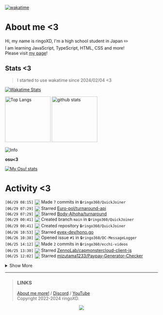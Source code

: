 [![wakatime](https://wakatime.com/badge/user/018d71ab-3f96-48fe-973b-2f7b3d50ecc9.svg)](https://wakatime.com/@018d71ab-3f96-48fe-973b-2f7b3d50ecc9)

# About me <3
<!--
<a href="https://ringoxd.pages.dev"><img src="https://avatars.githubusercontent.com/u/105296365" align="right"></a>
-->

Hi, my name is ringoXD, I'm a high school student in Japan ✏️<br>
I am learning JavaScript, TypeScript, HTML, CSS and more!<br>
Please visit [my page](https://ringoxd.dev/)!

## Stats <3


> I started to use wakatime since 2024/02/04 <3

[![Wakatime Stats](https://github-readme-stats.vercel.app/api/wakatime?username=ringo360&layout=compact&theme=tokyonight)](https://wakatime.com/@ringo360)

<p align="left"> 
  <img alt="Top Langs" height="150px" src="https://github-readme-stats.vercel.app/api/top-langs/?username=ringo360&layout=compact&count_private=true&show_icons=true&theme=tokyonight&custom_title=Used%20Languages!" />
  <img alt="github stats" height="150px" src="https://github-readme-stats.vercel.app/api?username=ringo360&count_private=true&show_icons=true&show_icons=true&theme=tokyonight&custom_title=My%20stats%20<3" />
</p>

![Info](http://github-profile-summary-cards.vercel.app/api/cards/profile-details?username=ringo360&theme=tokyonight)


**osu<3**

[![My Osu! stats](https://osu-sig.vercel.app/card?user=P360Rythm&mode=std&lang=en&blur=6&animation=true&hue=307&mini=true)](https://osu.ppy.sh/users/24734251/)

<!--[![Github activity graph](https://github-readme-activity-graph.vercel.app/graph?username=ringo360&bg_color=000024&color=00ff00&line=8080ff&point=d0d0ff&area=true&hide_border=true)](https://github.com/ashutosh00710/github-readme-activity-graph)-->
<!--[![github-chart](https://github-chart.vercel.app/api?user=ringo360)]-->

# Activity <3
<!--START_SECTION:activity-->
`[06/29 08:15]` <img alt="📝" src="https://github.com/cheesits456/github-activity-readme/raw/master/icons/commit.png" align="top" height="18"> Made `7` commits in <span title="Private Repo">`🔒ringo360/QuickJoiner`</span>  
`[06/29 07:29]` <img alt="⭐" src="https://github.com/cheesits456/github-activity-readme/raw/master/icons/star.png" align="top" height="18"> Starred [Euro-pol/turnaround-api](https://github.com/Euro-pol/turnaround-api)  
`[06/29 07:29]` <img alt="⭐" src="https://github.com/cheesits456/github-activity-readme/raw/master/icons/star.png" align="top" height="18"> Starred [Body-Alhoha/turnaround](https://github.com/Body-Alhoha/turnaround)  
`[06/29 00:41]` <img alt="📂" src="https://github.com/cheesits456/github-activity-readme/raw/master/icons/create-branch.png" align="top" height="18"> Created branch `main` in <span title="Private Repo">`🔒ringo360/QuickJoiner`</span>  
`[06/29 00:41]` <img alt="➕" src="https://github.com/cheesits456/github-activity-readme/raw/master/icons/create-repo.png" align="top" height="18"> Created repository <span title="Private Repo">`🔒ringo360/QuickJoiner`</span>  
`[06/26 10:53]` <img alt="⭐" src="https://github.com/cheesits456/github-activity-readme/raw/master/icons/star.png" align="top" height="18"> Starred [evex-dev/hono.go](https://github.com/evex-dev/hono.go)  
`[06/26 10:38]` <img alt="❗️" src="https://github.com/cheesits456/github-activity-readme/raw/master/icons/issue.png" align="top" height="18"> Opened issue `#1` in <span title="Private Repo">`🔒ringo360/DC-MessageLogger`</span>  
`[06/25 14:12]` <img alt="📝" src="https://github.com/cheesits456/github-activity-readme/raw/master/icons/commit.png" align="top" height="18"> Made `2` commits in <span title="Private Repo">`🔒ringo360/ecchi-videos`</span>  
`[06/25 13:30]` <img alt="⭐" src="https://github.com/cheesits456/github-activity-readme/raw/master/icons/star.png" align="top" height="18"> Starred [ZennoLab/capmonstercloud-client-js](https://github.com/ZennoLab/capmonstercloud-client-js)  
`[06/25 12:02]` <img alt="⭐" src="https://github.com/cheesits456/github-activity-readme/raw/master/icons/star.png" align="top" height="18"> Starred [mizutama1233/Paypay-Generator-Checker](https://github.com/mizutama1233/Paypay-Generator-Checker)  

<details><summary>Show More</summary>

`[06/25 09:45]` <img alt="➕" src="https://github.com/cheesits456/github-activity-readme/raw/master/icons/create-repo.png" align="top" height="18"> Created repository <span title="Private Repo">`🔒ringo360/DC-MessageLogger`</span>  
`[06/25 09:45]` <img alt="📂" src="https://github.com/cheesits456/github-activity-readme/raw/master/icons/create-branch.png" align="top" height="18"> Created branch `main` in <span title="Private Repo">`🔒ringo360/DC-MessageLogger`</span>  
`[06/25 04:18]` <img alt="⭐" src="https://github.com/cheesits456/github-activity-readme/raw/master/icons/star.png" align="top" height="18"> Starred [EdamAme-x/rippu.js](https://github.com/EdamAme-x/rippu.js)  
`[06/25 04:07]` <img alt="❗️" src="https://github.com/cheesits456/github-activity-readme/raw/master/icons/issue.png" align="top" height="18"> Opened issue [`#2`](https://github.com//ringo360/quick-mp4-to-m3u8/issues/2 'サムネイル作成') in [ringo360/quick-mp4-to-m3u8](https://github.com/ringo360/quick-mp4-to-m3u8)  
`[06/25 00:49]` <img alt="❗️" src="https://github.com/cheesits456/github-activity-readme/raw/master/icons/issue.png" align="top" height="18"> Opened issue [`#1`](https://github.com//ringo360/quick-mp4-to-m3u8/issues/1 'todo: output時のファイル名をかえる') in [ringo360/quick-mp4-to-m3u8](https://github.com/ringo360/quick-mp4-to-m3u8)  
`[06/24 23:25]` <img alt="❗️" src="https://github.com/cheesits456/github-activity-readme/raw/master/icons/issue.png" align="top" height="18"> Opened issue [`#4`](https://github.com//ringo360/ringoxd.dev-v2/issues/4 'スマホ向けヘッダー') in [ringo360/ringoxd.dev-v2](https://github.com/ringo360/ringoxd.dev-v2)  
`[06/24 21:54]` <img alt="📝" src="https://github.com/cheesits456/github-activity-readme/raw/master/icons/commit.png" align="top" height="18"> Made `1` commit in [ringo360/quick-mp4-to-m3u8](https://github.com/ringo360/quick-mp4-to-m3u8)  
`[06/24 14:21]` <img alt="❗️" src="https://github.com/cheesits456/github-activity-readme/raw/master/icons/issue.png" align="top" height="18"> Opened issue `#1` in <span title="Private Repo">`🔒ringo360/Translator`</span>  
`[06/24 14:21]` <img alt="📝" src="https://github.com/cheesits456/github-activity-readme/raw/master/icons/commit.png" align="top" height="18"> Made `1` commit in <span title="Private Repo">`🔒ringo360/Translator`</span>  
`[06/24 14:02]` <img alt="📂" src="https://github.com/cheesits456/github-activity-readme/raw/master/icons/create-branch.png" align="top" height="18"> Created branch `main` in <span title="Private Repo">`🔒ringo360/Translator`</span>  
`[06/24 14:02]` <img alt="➕" src="https://github.com/cheesits456/github-activity-readme/raw/master/icons/create-repo.png" align="top" height="18"> Created repository <span title="Private Repo">`🔒ringo360/Translator`</span>  
`[06/24 13:57]` <img alt="📝" src="https://github.com/cheesits456/github-activity-readme/raw/master/icons/commit.png" align="top" height="18"> Made `4` commits in [ringo360/quick-mp4-to-m3u8](https://github.com/ringo360/quick-mp4-to-m3u8)  
`[06/24 11:12]` <img alt="➕" src="https://github.com/cheesits456/github-activity-readme/raw/master/icons/create-repo.png" align="top" height="18"> Created repository [ringo360/quick-mp4-to-m3u8](https://github.com/ringo360/quick-mp4-to-m3u8)  
`[06/24 11:12]` <img alt="📂" src="https://github.com/cheesits456/github-activity-readme/raw/master/icons/create-branch.png" align="top" height="18"> Created branch [`main`](https://github.com/ringo360/quick-mp4-to-m3u8/tree/main) in [ringo360/quick-mp4-to-m3u8](https://github.com/ringo360/quick-mp4-to-m3u8)  
`[06/24 02:17]` <img alt="📝" src="https://github.com/cheesits456/github-activity-readme/raw/master/icons/commit.png" align="top" height="18"> Made `1` commit in [TeamSekai/Sekai.Global](https://github.com/TeamSekai/Sekai.Global)  
`[06/24 02:11]` <img alt="❗️" src="https://github.com/cheesits456/github-activity-readme/raw/master/icons/issue.png" align="top" height="18"> Opened issue [`#4`](https://github.com//TeamSekai/Sekai.Global/issues/4 'グローバルチャットの機構作成') in [TeamSekai/Sekai.Global](https://github.com/TeamSekai/Sekai.Global)  
`[06/24 02:11]` <img alt="❗️" src="https://github.com/cheesits456/github-activity-readme/raw/master/icons/issue.png" align="top" height="18"> Opened issue [`#3`](https://github.com//TeamSekai/Sekai.Global/issues/3 'カスタマイズ可能にする(グローバルチャットのチャンネル名など)') in [TeamSekai/Sekai.Global](https://github.com/TeamSekai/Sekai.Global)  
`[06/24 02:11]` <img alt="❗️" src="https://github.com/cheesits456/github-activity-readme/raw/master/icons/issue.png" align="top" height="18"> Opened issue [`#2`](https://github.com//TeamSekai/Sekai.Global/issues/2 'Init (Discordへのログインまで)') in [TeamSekai/Sekai.Global](https://github.com/TeamSekai/Sekai.Global)  
`[06/24 02:08]` <img alt="❗️" src="https://github.com/cheesits456/github-activity-readme/raw/master/icons/issue.png" align="top" height="18"> Opened issue [`#1`](https://github.com//TeamSekai/Sekai.Global/issues/1 'Todo') in [TeamSekai/Sekai.Global](https://github.com/TeamSekai/Sekai.Global)  
`[06/24 02:04]` <img alt="➕" src="https://github.com/cheesits456/github-activity-readme/raw/master/icons/create-repo.png" align="top" height="18"> Created repository [TeamSekai/Sekai.Global](https://github.com/TeamSekai/Sekai.Global)  
`[06/24 02:04]` <img alt="📂" src="https://github.com/cheesits456/github-activity-readme/raw/master/icons/create-branch.png" align="top" height="18"> Created branch [`main`](https://github.com/TeamSekai/Sekai.Global/tree/main) in [TeamSekai/Sekai.Global](https://github.com/TeamSekai/Sekai.Global)  
`[06/23 14:53]` <img alt="📝" src="https://github.com/cheesits456/github-activity-readme/raw/master/icons/commit.png" align="top" height="18"> Made `4` commits in <span title="Private Repo">`🔒ringo360/ecchi-videos`</span>  
`[06/23 10:13]` <img alt="📂" src="https://github.com/cheesits456/github-activity-readme/raw/master/icons/create-branch.png" align="top" height="18"> Created branch [`master`](https://github.com/ringo360/ecchi-videos/tree/master) in [ringo360/ecchi-videos](https://github.com/ringo360/ecchi-videos)  
`[06/23 10:13]` <img alt="➕" src="https://github.com/cheesits456/github-activity-readme/raw/master/icons/create-repo.png" align="top" height="18"> Created repository [ringo360/ecchi-videos](https://github.com/ringo360/ecchi-videos)  
`[06/23 10:10]` <img alt="📝" src="https://github.com/cheesits456/github-activity-readme/raw/master/icons/commit.png" align="top" height="18"> Made `3` commits in [ringo360/ringoxd.dev-v2](https://github.com/ringo360/ringoxd.dev-v2)  
`[06/22 15:18]` <img alt="❗️" src="https://github.com/cheesits456/github-activity-readme/raw/master/icons/issue.png" align="top" height="18"> Closed issue [`#17`](https://github.com//TeamSekai/Sekai.CDN/issues/17 'パンくずリスト') in [TeamSekai/Sekai.CDN](https://github.com/TeamSekai/Sekai.CDN)  
`[06/22 15:18]` <img alt="📝" src="https://github.com/cheesits456/github-activity-readme/raw/master/icons/commit.png" align="top" height="18"> Made `3` commits in [TeamSekai/Sekai.CDN](https://github.com/TeamSekai/Sekai.CDN)  
`[06/22 15:18]` <img alt="🎉" src="https://github.com/cheesits456/github-activity-readme/raw/master/icons/merge.png" align="top" height="18"> Merged PR [`#23`](https://github.com//TeamSekai/Sekai.CDN/pull/23 'パンくずリストの実装 (#17)') in [TeamSekai/Sekai.CDN](https://github.com/TeamSekai/Sekai.CDN)  
`[06/22 15:18]` <img alt="🔍" src="https://github.com/cheesits456/github-activity-readme/raw/master/icons/review.png" align="top" height="18"> Reviewed [`#23`](https://github.com//TeamSekai/Sekai.CDN/pull/23 'パンくずリストの実装 (#17)') in [TeamSekai/Sekai.CDN](https://github.com/TeamSekai/Sekai.CDN)  
`[06/22 15:17]` <img alt="🗣" src="https://github.com/cheesits456/github-activity-readme/raw/master/icons/comment.png" align="top" height="18"> Commented on [`#23`](https://github.com//TeamSekai/Sekai.CDN/issues/23 'パンくずリストの実装 (#17)') in [TeamSekai/Sekai.CDN](https://github.com/TeamSekai/Sekai.CDN)  
`[06/22 14:34]` <img alt="⭐" src="https://github.com/cheesits456/github-activity-readme/raw/master/icons/star.png" align="top" height="18"> Starred [video-dev/hls.js](https://github.com/video-dev/hls.js)  
`[06/22 14:34]` <img alt="⭐" src="https://github.com/cheesits456/github-activity-readme/raw/master/icons/star.png" align="top" height="18"> Starred [video-dev/hls.js](https://github.com/video-dev/hls.js)  
`[06/22 11:16]` <img alt="🗣" src="https://github.com/cheesits456/github-activity-readme/raw/master/icons/comment.png" align="top" height="18"> Commented on [`#1`](https://github.com//ringo360/ringoxd.dev-v2/issues/1 '(/) プロフィール') in [ringo360/ringoxd.dev-v2](https://github.com/ringo360/ringoxd.dev-v2)  
`[06/22 11:16]` <img alt="❗️" src="https://github.com/cheesits456/github-activity-readme/raw/master/icons/issue.png" align="top" height="18"> Closed issue [`#1`](https://github.com//ringo360/ringoxd.dev-v2/issues/1 '(/) プロフィール') in [ringo360/ringoxd.dev-v2](https://github.com/ringo360/ringoxd.dev-v2)  
`[06/22 11:15]` <img alt="🗣" src="https://github.com/cheesits456/github-activity-readme/raw/master/icons/comment.png" align="top" height="18"> Commented on [`#3`](https://github.com//ringo360/ringoxd.dev-v2/issues/3 '(/products) つくったものリスト') in [ringo360/ringoxd.dev-v2](https://github.com/ringo360/ringoxd.dev-v2)  
`[06/22 11:15]` <img alt="❗️" src="https://github.com/cheesits456/github-activity-readme/raw/master/icons/issue.png" align="top" height="18"> Closed issue [`#3`](https://github.com//ringo360/ringoxd.dev-v2/issues/3 '(/products) つくったものリスト') in [ringo360/ringoxd.dev-v2](https://github.com/ringo360/ringoxd.dev-v2)  
`[06/22 09:03]` <img alt="📝" src="https://github.com/cheesits456/github-activity-readme/raw/master/icons/commit.png" align="top" height="18"> Made `19` commits in <span title="Private Repo">`🔒ringo360/selfbot`</span>  
`[06/21 10:51]` <img alt="📂" src="https://github.com/cheesits456/github-activity-readme/raw/master/icons/create-branch.png" align="top" height="18"> Created branch `main` in <span title="Private Repo">`🔒ringo360/selfbot`</span>  
`[06/21 10:51]` <img alt="➕" src="https://github.com/cheesits456/github-activity-readme/raw/master/icons/create-repo.png" align="top" height="18"> Created repository <span title="Private Repo">`🔒ringo360/selfbot`</span>  
`[06/20 14:21]` <img alt="📝" src="https://github.com/cheesits456/github-activity-readme/raw/master/icons/commit.png" align="top" height="18"> Made `5` commits in [TeamSekai/Sekai.CDN](https://github.com/TeamSekai/Sekai.CDN)  
`[06/20 14:21]` <img alt="🎉" src="https://github.com/cheesits456/github-activity-readme/raw/master/icons/merge.png" align="top" height="18"> Merged PR [`#22`](https://github.com//TeamSekai/Sekai.CDN/pull/22 'HTML要素でダイアログを表現') in [TeamSekai/Sekai.CDN](https://github.com/TeamSekai/Sekai.CDN)  
`[06/20 14:21]` <img alt="🔍" src="https://github.com/cheesits456/github-activity-readme/raw/master/icons/review.png" align="top" height="18"> Reviewed [`#22`](https://github.com//TeamSekai/Sekai.CDN/pull/22 'HTML要素でダイアログを表現') in [TeamSekai/Sekai.CDN](https://github.com/TeamSekai/Sekai.CDN)  
`[06/20 13:56]` <img alt="📝" src="https://github.com/cheesits456/github-activity-readme/raw/master/icons/commit.png" align="top" height="18"> Made `1` commit in [ringo360/msky-discord-hook-worker](https://github.com/ringo360/msky-discord-hook-worker)  
`[06/20 11:43]` <img alt="⭐" src="https://github.com/cheesits456/github-activity-readme/raw/master/icons/star.png" align="top" height="18"> Starred [face-hh/discordmium](https://github.com/face-hh/discordmium)  
`[06/20 11:15]` <img alt="📝" src="https://github.com/cheesits456/github-activity-readme/raw/master/icons/commit.png" align="top" height="18"> Made `1` commit in [TeamSekai/.github](https://github.com/TeamSekai/.github)  
`[06/20 11:12]` <img alt="❗️" src="https://github.com/cheesits456/github-activity-readme/raw/master/icons/issue.png" align="top" height="18"> Opened issue `#1` in <span title="Private Repo">`🔒TeamSekai/Sekai.Viewer`</span>  
`[06/20 09:25]` <img alt="📂" src="https://github.com/cheesits456/github-activity-readme/raw/master/icons/create-branch.png" align="top" height="18"> Created branch `main` in <span title="Private Repo">`🔒ringo360/discord-joiner`</span>  
`[06/20 09:25]` <img alt="➕" src="https://github.com/cheesits456/github-activity-readme/raw/master/icons/create-repo.png" align="top" height="18"> Created repository <span title="Private Repo">`🔒ringo360/discord-joiner`</span>  
`[06/20 08:13]` <img alt="📝" src="https://github.com/cheesits456/github-activity-readme/raw/master/icons/commit.png" align="top" height="18"> Made `4` commits in [ringo360/wakeup-and-sleep-app](https://github.com/ringo360/wakeup-and-sleep-app)  
`[06/19 09:35]` <img alt="⭐" src="https://github.com/cheesits456/github-activity-readme/raw/master/icons/star.png" align="top" height="18"> Starred [oureveryday/Steam-auto-crack](https://github.com/oureveryday/Steam-auto-crack)  
`[06/19 08:33]` <img alt="❗️" src="https://github.com/cheesits456/github-activity-readme/raw/master/icons/issue.png" align="top" height="18"> Opened issue [`#1`](https://github.com//ringo360/raknet-scanner/issues/1 'rewrite') in [ringo360/raknet-scanner](https://github.com/ringo360/raknet-scanner)  
`[06/18 12:12]` <img alt="📝" src="https://github.com/cheesits456/github-activity-readme/raw/master/icons/commit.png" align="top" height="18"> Made `2` commits in <span title="Private Repo">`🔒ringo360/quicksender-multi`</span>  
`[06/18 09:18]` <img alt="❗️" src="https://github.com/cheesits456/github-activity-readme/raw/master/icons/issue.png" align="top" height="18"> Closed issue [`#15`](https://github.com//TeamSekai/Sekai.CDN/issues/15 'ドラッグ＆ドロップでファイルアップロードできるようにしなさい') in [TeamSekai/Sekai.CDN](https://github.com/TeamSekai/Sekai.CDN)  
`[06/18 09:18]` <img alt="📝" src="https://github.com/cheesits456/github-activity-readme/raw/master/icons/commit.png" align="top" height="18"> Made `2` commits in [TeamSekai/Sekai.CDN](https://github.com/TeamSekai/Sekai.CDN)  
`[06/18 09:18]` <img alt="🎉" src="https://github.com/cheesits456/github-activity-readme/raw/master/icons/merge.png" align="top" height="18"> Merged PR [`#21`](https://github.com//TeamSekai/Sekai.CDN/pull/21 'ドラッグ＆ドロップ可能に (#15)') in [TeamSekai/Sekai.CDN](https://github.com/TeamSekai/Sekai.CDN)  
`[06/18 09:17]` <img alt="🗣" src="https://github.com/cheesits456/github-activity-readme/raw/master/icons/comment.png" align="top" height="18"> Commented on [`#21`](https://github.com//TeamSekai/Sekai.CDN/issues/21 'ドラッグ＆ドロップ可能に (#15)') in [TeamSekai/Sekai.CDN](https://github.com/TeamSekai/Sekai.CDN)  
`[06/18 09:17]` <img alt="🔍" src="https://github.com/cheesits456/github-activity-readme/raw/master/icons/review.png" align="top" height="18"> Reviewed [`#21`](https://github.com//TeamSekai/Sekai.CDN/pull/21 'ドラッグ＆ドロップ可能に (#15)') in [TeamSekai/Sekai.CDN](https://github.com/TeamSekai/Sekai.CDN)  
`[06/18 09:08]` <img alt="🗣" src="https://github.com/cheesits456/github-activity-readme/raw/master/icons/comment.png" align="top" height="18"> Commented on [`#21`](https://github.com//TeamSekai/Sekai.CDN/issues/21 'ドラッグ＆ドロップ可能に (#15)') in [TeamSekai/Sekai.CDN](https://github.com/TeamSekai/Sekai.CDN)  
`[06/18 08:14]` <img alt="📝" src="https://github.com/cheesits456/github-activity-readme/raw/master/icons/commit.png" align="top" height="18"> Made `3` commits in [ringo360/wakeup-and-sleep-frontend](https://github.com/ringo360/wakeup-and-sleep-frontend)  
`[06/18 08:14]` <img alt="📝" src="https://github.com/cheesits456/github-activity-readme/raw/master/icons/commit.png" align="top" height="18"> Made `2` commits in [ringo360/wakeup-and-sleep-app](https://github.com/ringo360/wakeup-and-sleep-app)  
`[06/18 07:57]` <img alt="❗️" src="https://github.com/cheesits456/github-activity-readme/raw/master/icons/issue.png" align="top" height="18"> Opened issue [`#9`](https://github.com//ringo360/wakeup-and-sleep-app/issues/9 'todo') in [ringo360/wakeup-and-sleep-app](https://github.com/ringo360/wakeup-and-sleep-app)  
`[06/18 07:57]` <img alt="🗣" src="https://github.com/cheesits456/github-activity-readme/raw/master/icons/comment.png" align="top" height="18"> Commented on [`#3`](https://github.com//ringo360/wakeup-and-sleep-app/issues/3 'ログイン/ログアウト') in [ringo360/wakeup-and-sleep-app](https://github.com/ringo360/wakeup-and-sleep-app)  
`[06/18 07:55]` <img alt="🗣" src="https://github.com/cheesits456/github-activity-readme/raw/master/icons/comment.png" align="top" height="18"> Commented on [`#7`](https://github.com//ringo360/wakeup-and-sleep-app/issues/7 '(フロントエンド) ちゃんとpostする') in [ringo360/wakeup-and-sleep-app](https://github.com/ringo360/wakeup-and-sleep-app)  
`[06/18 07:55]` <img alt="❗️" src="https://github.com/cheesits456/github-activity-readme/raw/master/icons/issue.png" align="top" height="18"> Closed issue [`#7`](https://github.com//ringo360/wakeup-and-sleep-app/issues/7 '(フロントエンド) ちゃんとpostする') in [ringo360/wakeup-and-sleep-app](https://github.com/ringo360/wakeup-and-sleep-app)  
`[06/18 07:47]` <img alt="📝" src="https://github.com/cheesits456/github-activity-readme/raw/master/icons/commit.png" align="top" height="18"> Made `2` commits in [ringo360/wakeup-and-sleep-app](https://github.com/ringo360/wakeup-and-sleep-app)  
`[06/18 07:40]` <img alt="📝" src="https://github.com/cheesits456/github-activity-readme/raw/master/icons/commit.png" align="top" height="18"> Made `1` commit in [ringo360/wakeup-and-sleep-frontend](https://github.com/ringo360/wakeup-and-sleep-frontend)  
`[06/18 07:39]` <img alt="📝" src="https://github.com/cheesits456/github-activity-readme/raw/master/icons/commit.png" align="top" height="18"> Made `6` commits in [ringo360/wakeup-and-sleep-app](https://github.com/ringo360/wakeup-and-sleep-app)  
`[06/18 07:14]` <img alt="📝" src="https://github.com/cheesits456/github-activity-readme/raw/master/icons/commit.png" align="top" height="18"> Made `1` commit in [ringo360/wakeup-and-sleep-frontend](https://github.com/ringo360/wakeup-and-sleep-frontend)  
`[06/18 07:12]` <img alt="📝" src="https://github.com/cheesits456/github-activity-readme/raw/master/icons/commit.png" align="top" height="18"> Made `4` commits in [ringo360/wakeup-and-sleep-app](https://github.com/ringo360/wakeup-and-sleep-app)  
`[06/18 06:51]` <img alt="❗️" src="https://github.com/cheesits456/github-activity-readme/raw/master/icons/issue.png" align="top" height="18"> Closed issue [`#8`](https://github.com//ringo360/wakeup-and-sleep-app/issues/8 'リフレッシュトークンにも期限をもたせる') in [ringo360/wakeup-and-sleep-app](https://github.com/ringo360/wakeup-and-sleep-app)  
`[06/18 06:51]` <img alt="🗣" src="https://github.com/cheesits456/github-activity-readme/raw/master/icons/comment.png" align="top" height="18"> Commented on [`#8`](https://github.com//ringo360/wakeup-and-sleep-app/issues/8 'リフレッシュトークンにも期限をもたせる') in [ringo360/wakeup-and-sleep-app](https://github.com/ringo360/wakeup-and-sleep-app)  
`[06/18 06:41]` <img alt="📝" src="https://github.com/cheesits456/github-activity-readme/raw/master/icons/commit.png" align="top" height="18"> Made `3` commits in [ringo360/wakeup-and-sleep-app](https://github.com/ringo360/wakeup-and-sleep-app)  
`[06/18 05:08]` <img alt="⭐" src="https://github.com/cheesits456/github-activity-readme/raw/master/icons/star.png" align="top" height="18"> Starred [ghostdevv/rollup-obfuscator](https://github.com/ghostdevv/rollup-obfuscator)  
`[06/18 04:30]` <img alt="❗️" src="https://github.com/cheesits456/github-activity-readme/raw/master/icons/issue.png" align="top" height="18"> Opened issue [`#8`](https://github.com//ringo360/wakeup-and-sleep-app/issues/8 'リフレッシュトークンにも期限をもたせる') in [ringo360/wakeup-and-sleep-app](https://github.com/ringo360/wakeup-and-sleep-app)  
`[06/18 04:22]` <img alt="⭐" src="https://github.com/cheesits456/github-activity-readme/raw/master/icons/star.png" align="top" height="18"> Starred [AUTOMATIC1111/stable-diffusion-webui](https://github.com/AUTOMATIC1111/stable-diffusion-webui)  
`[06/18 04:18]` <img alt="⭐" src="https://github.com/cheesits456/github-activity-readme/raw/master/icons/star.png" align="top" height="18"> Starred [iptv-org/iptv](https://github.com/iptv-org/iptv)  
`[06/17 23:04]` <img alt="⭐" src="https://github.com/cheesits456/github-activity-readme/raw/master/icons/star.png" align="top" height="18"> Starred [imzbf/md-editor-v3](https://github.com/imzbf/md-editor-v3)  
`[06/17 14:42]` <img alt="📝" src="https://github.com/cheesits456/github-activity-readme/raw/master/icons/commit.png" align="top" height="18"> Made `5` commits in <span title="Private Repo">`🔒ringo360/user-scripts`</span>  
`[06/17 14:34]` <img alt="📂" src="https://github.com/cheesits456/github-activity-readme/raw/master/icons/create-branch.png" align="top" height="18"> Created branch `main` in <span title="Private Repo">`🔒ringo360/user-scripts`</span>  
`[06/17 14:34]` <img alt="➕" src="https://github.com/cheesits456/github-activity-readme/raw/master/icons/create-repo.png" align="top" height="18"> Created repository <span title="Private Repo">`🔒ringo360/user-scripts`</span>  
`[06/17 02:08]` <img alt="⭐" src="https://github.com/cheesits456/github-activity-readme/raw/master/icons/star.png" align="top" height="18"> Starred [Jannyboy11/InvSee-plus-plus](https://github.com/Jannyboy11/InvSee-plus-plus)  
`[06/16 23:29]` <img alt="⭐" src="https://github.com/cheesits456/github-activity-readme/raw/master/icons/star.png" align="top" height="18"> Starred [EdamAme-x/niconico-video-db](https://github.com/EdamAme-x/niconico-video-db)  
`[06/16 14:12]` <img alt="📝" src="https://github.com/cheesits456/github-activity-readme/raw/master/icons/commit.png" align="top" height="18"> Made `14` commits in <span title="Private Repo">`🔒ringo360/hono-proxy`</span>  
`[06/16 11:15]` <img alt="📂" src="https://github.com/cheesits456/github-activity-readme/raw/master/icons/create-branch.png" align="top" height="18"> Created branch `master` in <span title="Private Repo">`🔒ringo360/hono-proxy`</span>  
`[06/16 04:35]` <img alt="➕" src="https://github.com/cheesits456/github-activity-readme/raw/master/icons/create-repo.png" align="top" height="18"> Created repository <span title="Private Repo">`🔒ringo360/hono-proxy`</span>  
`[06/16 02:50]` <img alt="⭐" src="https://github.com/cheesits456/github-activity-readme/raw/master/icons/star.png" align="top" height="18"> Starred [TeamPiped/Piped](https://github.com/TeamPiped/Piped)  
`[06/16 02:47]` <img alt="📝" src="https://github.com/cheesits456/github-activity-readme/raw/master/icons/commit.png" align="top" height="18"> Made `1` commit in [ringo360/hono-proxy](https://github.com/ringo360/hono-proxy)  
`[06/16 02:46]` <img alt="🍴" src="https://github.com/cheesits456/github-activity-readme/raw/master/icons/fork.png" align="top" height="18"> Forked [EdamAme-x/cf-worker-proxy](https://github.com/EdamAme-x/cf-worker-proxy) to [ringo360/hono-proxy](https://github.com/ringo360/hono-proxy)  
`[06/15 13:56]` <img alt="📝" src="https://github.com/cheesits456/github-activity-readme/raw/master/icons/commit.png" align="top" height="18"> Made `2` commits in <span title="Private Repo">`🔒ringo360/itzme-auth`</span>  
`[06/15 13:18]` <img alt="📂" src="https://github.com/cheesits456/github-activity-readme/raw/master/icons/create-branch.png" align="top" height="18"> Created branch `main` in <span title="Private Repo">`🔒ringo360/itzme-auth`</span>  
`[06/15 13:18]` <img alt="➕" src="https://github.com/cheesits456/github-activity-readme/raw/master/icons/create-repo.png" align="top" height="18"> Created repository <span title="Private Repo">`🔒ringo360/itzme-auth`</span>  
`[06/15 12:57]` <img alt="📝" src="https://github.com/cheesits456/github-activity-readme/raw/master/icons/commit.png" align="top" height="18"> Made `3` commits in <span title="Private Repo">`🔒ringo360/bio-workers`</span>  
`[06/15 11:55]` <img alt="⭐" src="https://github.com/cheesits456/github-activity-readme/raw/master/icons/star.png" align="top" height="18"> Starred [EdamAme-x/cf-worker-proxy](https://github.com/EdamAme-x/cf-worker-proxy)  
`[06/15 11:15]` <img alt="📝" src="https://github.com/cheesits456/github-activity-readme/raw/master/icons/commit.png" align="top" height="18"> Made `2` commits in <span title="Private Repo">`🔒ringo360/bdsx-customized`</span>  
`[06/15 10:00]` <img alt="📝" src="https://github.com/cheesits456/github-activity-readme/raw/master/icons/commit.png" align="top" height="18"> Made `17` commits in [TeamSekai/Sekai.CDN](https://github.com/TeamSekai/Sekai.CDN)  
`[06/15 10:00]` <img alt="🎉" src="https://github.com/cheesits456/github-activity-readme/raw/master/icons/merge.png" align="top" height="18"> Merged PR [`#20`](https://github.com//TeamSekai/Sekai.CDN/pull/20 'offsetを指定可能に') in [TeamSekai/Sekai.CDN](https://github.com/TeamSekai/Sekai.CDN)  
`[06/15 10:00]` <img alt="🗣" src="https://github.com/cheesits456/github-activity-readme/raw/master/icons/comment.png" align="top" height="18"> Commented on [`#20`](https://github.com//TeamSekai/Sekai.CDN/issues/20 'offsetを指定可能に') in [TeamSekai/Sekai.CDN](https://github.com/TeamSekai/Sekai.CDN)  
`[06/15 09:59]` <img alt="📝" src="https://github.com/cheesits456/github-activity-readme/raw/master/icons/commit.png" align="top" height="18"> Made `2` commits in [TeamSekai/Sekai.CDN](https://github.com/TeamSekai/Sekai.CDN)  
`[06/15 09:59]` <img alt="🗣" src="https://github.com/cheesits456/github-activity-readme/raw/master/icons/comment.png" align="top" height="18"> Commented on [`#20`](https://github.com//TeamSekai/Sekai.CDN/issues/20 'offsetを指定可能に') in [TeamSekai/Sekai.CDN](https://github.com/TeamSekai/Sekai.CDN)  
`[06/15 09:46]` <img alt="📝" src="https://github.com/cheesits456/github-activity-readme/raw/master/icons/commit.png" align="top" height="18"> Made `4` commits in <span title="Private Repo">`🔒TeamSekai/Sekai.Viewer`</span>  
`[06/15 09:30]` <img alt="🗣" src="https://github.com/cheesits456/github-activity-readme/raw/master/icons/comment.png" align="top" height="18"> Commented on [`#20`](https://github.com//TeamSekai/Sekai.CDN/issues/20 'offsetを指定可能に') in [TeamSekai/Sekai.CDN](https://github.com/TeamSekai/Sekai.CDN)  
`[06/15 09:29]` <img alt="📝" src="https://github.com/cheesits456/github-activity-readme/raw/master/icons/commit.png" align="top" height="18"> Made `4` commits in [TeamSekai/Sekai.CDN](https://github.com/TeamSekai/Sekai.CDN)  
`[06/15 09:00]` <img alt="📝" src="https://github.com/cheesits456/github-activity-readme/raw/master/icons/commit.png" align="top" height="18"> Made `14` commits in <span title="Private Repo">`🔒TeamSekai/Sekai.Viewer`</span>  
`[06/15 04:48]` <img alt="🗣" src="https://github.com/cheesits456/github-activity-readme/raw/master/icons/comment.png" align="top" height="18"> Commented on [`#20`](https://github.com//TeamSekai/Sekai.CDN/issues/20 'offsetを指定可能に') in [TeamSekai/Sekai.CDN](https://github.com/TeamSekai/Sekai.CDN)  
`[06/15 04:48]` <img alt="📝" src="https://github.com/cheesits456/github-activity-readme/raw/master/icons/commit.png" align="top" height="18"> Made `10` commits in [TeamSekai/Sekai.CDN](https://github.com/TeamSekai/Sekai.CDN)  
`[06/15 04:18]` <img alt="🗣" src="https://github.com/cheesits456/github-activity-readme/raw/master/icons/comment.png" align="top" height="18"> Commented on [`#20`](https://github.com//TeamSekai/Sekai.CDN/issues/20 'offsetを指定可能に') in [TeamSekai/Sekai.CDN](https://github.com/TeamSekai/Sekai.CDN)  
`[06/15 04:17]` <img alt="📝" src="https://github.com/cheesits456/github-activity-readme/raw/master/icons/commit.png" align="top" height="18"> Made `1` commit in [TeamSekai/Sekai.CDN](https://github.com/TeamSekai/Sekai.CDN)  
`[06/15 04:17]` <img alt="🗣" src="https://github.com/cheesits456/github-activity-readme/raw/master/icons/comment.png" align="top" height="18"> Commented on [`#20`](https://github.com//TeamSekai/Sekai.CDN/issues/20 'offsetを指定可能に') in [TeamSekai/Sekai.CDN](https://github.com/TeamSekai/Sekai.CDN)  
`[06/15 04:16]` <img alt="✅" src="https://github.com/cheesits456/github-activity-readme/raw/master/icons/pr-open.png" align="top" height="18"> Opened PR [`#20`](https://github.com//TeamSekai/Sekai.CDN/pull/20 'offsetを指定可能に') in [TeamSekai/Sekai.CDN](https://github.com/TeamSekai/Sekai.CDN)  
`[06/15 04:12]` <img alt="📝" src="https://github.com/cheesits456/github-activity-readme/raw/master/icons/commit.png" align="top" height="18"> Made `5` commits in [TeamSekai/Sekai.CDN](https://github.com/TeamSekai/Sekai.CDN)  
`[06/15 03:54]` <img alt="📂" src="https://github.com/cheesits456/github-activity-readme/raw/master/icons/create-branch.png" align="top" height="18"> Created branch [`feature/offset`](https://github.com/TeamSekai/Sekai.CDN/tree/feature/offset) in [TeamSekai/Sekai.CDN](https://github.com/TeamSekai/Sekai.CDN)  
`[06/14 13:30]` <img alt="📂" src="https://github.com/cheesits456/github-activity-readme/raw/master/icons/create-branch.png" align="top" height="18"> Created branch `main` in <span title="Private Repo">`🔒ringo360/quicksender-multi`</span>  
`[06/14 13:30]` <img alt="➕" src="https://github.com/cheesits456/github-activity-readme/raw/master/icons/create-repo.png" align="top" height="18"> Created repository <span title="Private Repo">`🔒ringo360/quicksender-multi`</span>  
`[06/14 11:51]` <img alt="📂" src="https://github.com/cheesits456/github-activity-readme/raw/master/icons/create-branch.png" align="top" height="18"> Created branch `master` in <span title="Private Repo">`🔒TeamSekai/Sekai.Viewer`</span>  
`[06/14 11:51]` <img alt="➕" src="https://github.com/cheesits456/github-activity-readme/raw/master/icons/create-repo.png" align="top" height="18"> Created repository <span title="Private Repo">`🔒TeamSekai/Sekai.Viewer`</span>  
`[06/14 11:46]` <img alt="📝" src="https://github.com/cheesits456/github-activity-readme/raw/master/icons/commit.png" align="top" height="18"> Made `1` commit in [ringo360/logger](https://github.com/ringo360/logger)  
`[06/14 11:19]` <img alt="📝" src="https://github.com/cheesits456/github-activity-readme/raw/master/icons/commit.png" align="top" height="18"> Made `4` commits in <span title="Private Repo">`🔒ringo360/yamatomc`</span>  
`[06/14 11:01]` <img alt="📝" src="https://github.com/cheesits456/github-activity-readme/raw/master/icons/commit.png" align="top" height="18"> Made `1` commit in <span title="Private Repo">`🔒ringo360/mayasv`</span>  
`[06/14 11:00]` <img alt="📝" src="https://github.com/cheesits456/github-activity-readme/raw/master/icons/commit.png" align="top" height="18"> Made `1` commit in <span title="Private Repo">`🔒ringo360/yamatomc`</span>  
`[06/14 10:58]` <img alt="📝" src="https://github.com/cheesits456/github-activity-readme/raw/master/icons/commit.png" align="top" height="18"> Made `3` commits in <span title="Private Repo">`🔒ringo360/mayasv`</span>  
`[06/14 10:56]` <img alt="📝" src="https://github.com/cheesits456/github-activity-readme/raw/master/icons/commit.png" align="top" height="18"> Made `3` commits in <span title="Private Repo">`🔒ringo360/bdsx-customized`</span>  
`[06/14 10:55]` <img alt="📝" src="https://github.com/cheesits456/github-activity-readme/raw/master/icons/commit.png" align="top" height="18"> Made `1` commit in <span title="Private Repo">`🔒ringo360/mayasv`</span>  
`[06/14 10:55]` <img alt="📝" src="https://github.com/cheesits456/github-activity-readme/raw/master/icons/commit.png" align="top" height="18"> Made `2` commits in <span title="Private Repo">`🔒ringo360/yamatomc`</span>  
`[06/14 09:08]` <img alt="📝" src="https://github.com/cheesits456/github-activity-readme/raw/master/icons/commit.png" align="top" height="18"> Made `1` commit in [ringo360/logger](https://github.com/ringo360/logger)  
`[06/14 09:02]` <img alt="📂" src="https://github.com/cheesits456/github-activity-readme/raw/master/icons/create-branch.png" align="top" height="18"> Created branch [`main`](https://github.com/ringo360/logger/tree/main) in [ringo360/logger](https://github.com/ringo360/logger)  
`[06/14 09:02]` <img alt="➕" src="https://github.com/cheesits456/github-activity-readme/raw/master/icons/create-repo.png" align="top" height="18"> Created repository [ringo360/logger](https://github.com/ringo360/logger)  
`[06/14 05:18]` <img alt="🗣" src="https://github.com/cheesits456/github-activity-readme/raw/master/icons/comment.png" align="top" height="18"> Commented on `#3` in <span title="Private Repo">`🔒ringo360/biopage-rewrite`</span>  
`[06/14 05:15]` <img alt="❗️" src="https://github.com/cheesits456/github-activity-readme/raw/master/icons/issue.png" align="top" height="18"> Opened issue `#3` in <span title="Private Repo">`🔒ringo360/biopage-rewrite`</span>  
`[06/14 02:49]` <img alt="⭐" src="https://github.com/cheesits456/github-activity-readme/raw/master/icons/star.png" align="top" height="18"> Starred [shapoco/calctus](https://github.com/shapoco/calctus)  
`[06/13 23:52]` <img alt="⭐" src="https://github.com/cheesits456/github-activity-readme/raw/master/icons/star.png" align="top" height="18"> Starred [hattipjs/hattip](https://github.com/hattipjs/hattip)  
`[06/13 08:11]` <img alt="📝" src="https://github.com/cheesits456/github-activity-readme/raw/master/icons/commit.png" align="top" height="18"> Made `2` commits in [ringo360/wakeup-and-sleep-app](https://github.com/ringo360/wakeup-and-sleep-app)  
`[06/13 07:36]` <img alt="📝" src="https://github.com/cheesits456/github-activity-readme/raw/master/icons/commit.png" align="top" height="18"> Made `2` commits in [ringo360/wakeup-and-sleep-frontend](https://github.com/ringo360/wakeup-and-sleep-frontend)  
`[06/13 07:35]` <img alt="📂" src="https://github.com/cheesits456/github-activity-readme/raw/master/icons/create-branch.png" align="top" height="18"> Created branch [`main`](https://github.com/ringo360/wakeup-and-sleep-frontend/tree/main) in [ringo360/wakeup-and-sleep-frontend](https://github.com/ringo360/wakeup-and-sleep-frontend)  
`[06/13 07:35]` <img alt="➕" src="https://github.com/cheesits456/github-activity-readme/raw/master/icons/create-repo.png" align="top" height="18"> Created repository [ringo360/wakeup-and-sleep-frontend](https://github.com/ringo360/wakeup-and-sleep-frontend)  
`[06/13 07:16]` <img alt="📝" src="https://github.com/cheesits456/github-activity-readme/raw/master/icons/commit.png" align="top" height="18"> Made `8` commits in [ringo360/wakeup-and-sleep-app](https://github.com/ringo360/wakeup-and-sleep-app)  
`[06/13 00:48]` <img alt="❗️" src="https://github.com/cheesits456/github-activity-readme/raw/master/icons/issue.png" align="top" height="18"> Opened issue [`#7`](https://github.com//ringo360/wakeup-and-sleep-app/issues/7 '(フロントエンド) ちゃんとpostする') in [ringo360/wakeup-and-sleep-app](https://github.com/ringo360/wakeup-and-sleep-app)  
`[06/12 14:28]` <img alt="📝" src="https://github.com/cheesits456/github-activity-readme/raw/master/icons/commit.png" align="top" height="18"> Made `8` commits in [ringo360/ringoxd.dev-v2](https://github.com/ringo360/ringoxd.dev-v2)  
`[06/12 04:10]` <img alt="❗️" src="https://github.com/cheesits456/github-activity-readme/raw/master/icons/issue.png" align="top" height="18"> Opened issue [`#3`](https://github.com//ringo360/ringoxd.dev-v2/issues/3 '(/products) つくったものリスト') in [ringo360/ringoxd.dev-v2](https://github.com/ringo360/ringoxd.dev-v2)  
`[06/12 04:09]` <img alt="❗️" src="https://github.com/cheesits456/github-activity-readme/raw/master/icons/issue.png" align="top" height="18"> Opened issue [`#2`](https://github.com//ringo360/ringoxd.dev-v2/issues/2 '(/clock) アナログ・デジタル時計') in [ringo360/ringoxd.dev-v2](https://github.com/ringo360/ringoxd.dev-v2)  
`[06/12 04:09]` <img alt="❗️" src="https://github.com/cheesits456/github-activity-readme/raw/master/icons/issue.png" align="top" height="18"> Opened issue [`#1`](https://github.com//ringo360/ringoxd.dev-v2/issues/1 '(/) プロフィール') in [ringo360/ringoxd.dev-v2](https://github.com/ringo360/ringoxd.dev-v2)  
`[06/11 23:14]` <img alt="❗️" src="https://github.com/cheesits456/github-activity-readme/raw/master/icons/issue.png" align="top" height="18"> Closed issue [`#6`](https://github.com//ringo360/wakeup-and-sleep-app/issues/6 '[#3] 適当に入力したらログインできる問題') in [ringo360/wakeup-and-sleep-app](https://github.com/ringo360/wakeup-and-sleep-app)  
`[06/11 23:14]` <img alt="🗣" src="https://github.com/cheesits456/github-activity-readme/raw/master/icons/comment.png" align="top" height="18"> Commented on [`#6`](https://github.com//ringo360/wakeup-and-sleep-app/issues/6 '[#3] 適当に入力したらログインできる問題') in [ringo360/wakeup-and-sleep-app](https://github.com/ringo360/wakeup-and-sleep-app)  
`[06/11 09:21]` <img alt="📝" src="https://github.com/cheesits456/github-activity-readme/raw/master/icons/commit.png" align="top" height="18"> Made `3` commits in [ringo360/wakeup-and-sleep-app](https://github.com/ringo360/wakeup-and-sleep-app)  
`[06/11 08:12]` <img alt="🗣" src="https://github.com/cheesits456/github-activity-readme/raw/master/icons/comment.png" align="top" height="18"> Commented on [`#6`](https://github.com//ringo360/wakeup-and-sleep-app/issues/6 '[#3] 適当に入力したらログインできる問題') in [ringo360/wakeup-and-sleep-app](https://github.com/ringo360/wakeup-and-sleep-app)  
`[06/11 08:12]` <img alt="📝" src="https://github.com/cheesits456/github-activity-readme/raw/master/icons/commit.png" align="top" height="18"> Made `1` commit in [ringo360/wakeup-and-sleep-app](https://github.com/ringo360/wakeup-and-sleep-app)  
`[06/11 08:11]` <img alt="❗️" src="https://github.com/cheesits456/github-activity-readme/raw/master/icons/issue.png" align="top" height="18"> Opened issue [`#6`](https://github.com//ringo360/wakeup-and-sleep-app/issues/6 '[#3] 適当に入力したらログインできる問題') in [ringo360/wakeup-and-sleep-app](https://github.com/ringo360/wakeup-and-sleep-app)  
`[06/11 08:09]` <img alt="📝" src="https://github.com/cheesits456/github-activity-readme/raw/master/icons/commit.png" align="top" height="18"> Made `5` commits in [ringo360/wakeup-and-sleep-app](https://github.com/ringo360/wakeup-and-sleep-app)  
`[06/10 14:07]` <img alt="⭐" src="https://github.com/cheesits456/github-activity-readme/raw/master/icons/star.png" align="top" height="18"> Starred [TheNewEconomy/PhantomWorlds](https://github.com/TheNewEconomy/PhantomWorlds)  
`[06/10 10:01]` <img alt="⭐" src="https://github.com/cheesits456/github-activity-readme/raw/master/icons/star.png" align="top" height="18"> Starred [mishakorzik/Email-Spammer](https://github.com/mishakorzik/Email-Spammer)  
`[06/10 10:01]` <img alt="⭐" src="https://github.com/cheesits456/github-activity-readme/raw/master/icons/star.png" align="top" height="18"> Starred [un1cum/Beast_Bomber](https://github.com/un1cum/Beast_Bomber)  
`[06/09 07:17]` <img alt="⭐" src="https://github.com/cheesits456/github-activity-readme/raw/master/icons/star.png" align="top" height="18"> Starred [agalwood/Motrix](https://github.com/agalwood/Motrix)  
`[06/09 04:41]` <img alt="📝" src="https://github.com/cheesits456/github-activity-readme/raw/master/icons/commit.png" align="top" height="18"> Made `1` commit in <span title="Private Repo">`🔒ringo360/quicksender`</span>  
`[06/09 04:09]` <img alt="⭐" src="https://github.com/cheesits456/github-activity-readme/raw/master/icons/star.png" align="top" height="18"> Starred [vmfunc/vmfunc](https://github.com/vmfunc/vmfunc)  
`[06/09 03:34]` <img alt="⭐" src="https://github.com/cheesits456/github-activity-readme/raw/master/icons/star.png" align="top" height="18"> Starred [VolmitSoftware/Iris](https://github.com/VolmitSoftware/Iris)  
`[06/08 18:04]` <img alt="🏷" src="https://github.com/cheesits456/github-activity-readme/raw/master/icons/release.png" align="top" height="18"> Released `1.0.0` in <span title="Private Repo">`🔒ringo360/quicksender`</span>  
`[06/08 18:00]` <img alt="📝" src="https://github.com/cheesits456/github-activity-readme/raw/master/icons/commit.png" align="top" height="18"> Made `2` commits in <span title="Private Repo">`🔒ringo360/quicksender`</span>  
`[06/08 17:30]` <img alt="⭐" src="https://github.com/cheesits456/github-activity-readme/raw/master/icons/star.png" align="top" height="18"> Starred [george0st/wcons](https://github.com/george0st/wcons)  
`[06/08 16:18]` <img alt="📝" src="https://github.com/cheesits456/github-activity-readme/raw/master/icons/commit.png" align="top" height="18"> Made `1` commit in [ringo360/spam-site](https://github.com/ringo360/spam-site)  
`[06/08 15:51]` <img alt="🗣" src="https://github.com/cheesits456/github-activity-readme/raw/master/icons/comment.png" align="top" height="18"> Commented on [`#1095`](https://github.com//nexe/nexe/issues/1095 'Error: Cannot find module \'node:util\'') in [nexe/nexe](https://github.com/nexe/nexe)  
`[06/08 15:51]` <img alt="❗️" src="https://github.com/cheesits456/github-activity-readme/raw/master/icons/issue.png" align="top" height="18"> Closed issue [`#1095`](https://github.com//nexe/nexe/issues/1095 'Error: Cannot find module \'node:util\'') in [nexe/nexe](https://github.com/nexe/nexe)  
`[06/08 15:37]` <img alt="🗣" src="https://github.com/cheesits456/github-activity-readme/raw/master/icons/comment.png" align="top" height="18"> Commented on [`#1095`](https://github.com//nexe/nexe/issues/1095 'Error: Cannot find module \'node:util\'') in [nexe/nexe](https://github.com/nexe/nexe)  
`[06/08 14:16]` <img alt="⭐" src="https://github.com/cheesits456/github-activity-readme/raw/master/icons/star.png" align="top" height="18"> Starred [cyberblackhole/7zip-crack](https://github.com/cyberblackhole/7zip-crack)  
`[06/08 11:07]` <img alt="📝" src="https://github.com/cheesits456/github-activity-readme/raw/master/icons/commit.png" align="top" height="18"> Made `5` commits in [ringo360/ringoxd.dev-v2](https://github.com/ringo360/ringoxd.dev-v2)  
`[06/08 08:57]` <img alt="⭐" src="https://github.com/cheesits456/github-activity-readme/raw/master/icons/star.png" align="top" height="18"> Starred [PrismarineJS/bedrock-protocol](https://github.com/PrismarineJS/bedrock-protocol)  
`[06/08 08:53]` <img alt="⭐" src="https://github.com/cheesits456/github-activity-readme/raw/master/icons/star.png" align="top" height="18"> Starred [honojs/starter](https://github.com/honojs/starter)  
`[06/08 08:53]` <img alt="⭐" src="https://github.com/cheesits456/github-activity-readme/raw/master/icons/star.png" align="top" height="18"> Starred [diggadoodoo/discord.js-moderation-bot](https://github.com/diggadoodoo/discord.js-moderation-bot)  
`[06/08 05:55]` <img alt="📝" src="https://github.com/cheesits456/github-activity-readme/raw/master/icons/commit.png" align="top" height="18"> Made `4` commits in <span title="Private Repo">`🔒ringo360/dmap-spammer`</span>  
`[06/08 03:11]` <img alt="📂" src="https://github.com/cheesits456/github-activity-readme/raw/master/icons/create-branch.png" align="top" height="18"> Created branch `main` in <span title="Private Repo">`🔒ringo360/dmap-spammer`</span>  
`[06/08 03:11]` <img alt="➕" src="https://github.com/cheesits456/github-activity-readme/raw/master/icons/create-repo.png" align="top" height="18"> Created repository <span title="Private Repo">`🔒ringo360/dmap-spammer`</span>  
`[06/07 08:03]` <img alt="⭐" src="https://github.com/cheesits456/github-activity-readme/raw/master/icons/star.png" align="top" height="18"> Starred [17teen/Discord-Mass-DM-Tool](https://github.com/17teen/Discord-Mass-DM-Tool)  
`[06/07 08:02]` <img alt="⭐" src="https://github.com/cheesits456/github-activity-readme/raw/master/icons/star.png" align="top" height="18"> Starred [ddf8196/bgfx-mcbe](https://github.com/ddf8196/bgfx-mcbe)  
`[06/07 08:01]` <img alt="⭐" src="https://github.com/cheesits456/github-activity-readme/raw/master/icons/star.png" align="top" height="18"> Starred [1-Rasky-1/bgfx-mcbe](https://github.com/1-Rasky-1/bgfx-mcbe)  
`[06/07 04:24]` <img alt="⭐" src="https://github.com/cheesits456/github-activity-readme/raw/master/icons/star.png" align="top" height="18"> Starred [EdamAme-x/nextyping](https://github.com/EdamAme-x/nextyping)  
`[06/06 15:15]` <img alt="📝" src="https://github.com/cheesits456/github-activity-readme/raw/master/icons/commit.png" align="top" height="18"> Made `1` commit in [ringo360/ringoxd.dev-v2](https://github.com/ringo360/ringoxd.dev-v2)  
`[06/06 13:02]` <img alt="⭐" src="https://github.com/cheesits456/github-activity-readme/raw/master/icons/star.png" align="top" height="18"> Starred [bdsx/bdsx](https://github.com/bdsx/bdsx)  
`[06/06 12:52]` <img alt="⭐" src="https://github.com/cheesits456/github-activity-readme/raw/master/icons/star.png" align="top" height="18"> Starred [LiteLDev/LeviScript](https://github.com/LiteLDev/LeviScript)  
`[06/06 12:49]` <img alt="⭐" src="https://github.com/cheesits456/github-activity-readme/raw/master/icons/star.png" align="top" height="18"> Starred [lippkg/lip](https://github.com/lippkg/lip)  
`[06/06 12:48]` <img alt="⭐" src="https://github.com/cheesits456/github-activity-readme/raw/master/icons/star.png" align="top" height="18"> Starred [LiteLDev/LeviLamina](https://github.com/LiteLDev/LeviLamina)  
`[06/05 23:00]` <img alt="🗣" src="https://github.com/cheesits456/github-activity-readme/raw/master/icons/comment.png" align="top" height="18"> Commented on [`#1095`](https://github.com//nexe/nexe/issues/1095 'Error: Cannot find module \'node:util\'') in [nexe/nexe](https://github.com/nexe/nexe)  
`[06/05 14:30]` <img alt="📝" src="https://github.com/cheesits456/github-activity-readme/raw/master/icons/commit.png" align="top" height="18"> Made `3` commits in [ringo360/ringoxd.dev-v2](https://github.com/ringo360/ringoxd.dev-v2)  
`[06/05 12:52]` <img alt="📝" src="https://github.com/cheesits456/github-activity-readme/raw/master/icons/commit.png" align="top" height="18"> Made `1` commit in <span title="Private Repo">`🔒ringo360/my-notes`</span>  
`[06/05 12:39]` <img alt="⭐" src="https://github.com/cheesits456/github-activity-readme/raw/master/icons/star.png" align="top" height="18"> Starred [PavelDoGreat/WebGL-Fluid-Simulation](https://github.com/PavelDoGreat/WebGL-Fluid-Simulation)  
`[06/05 12:23]` <img alt="⭐" src="https://github.com/cheesits456/github-activity-readme/raw/master/icons/star.png" align="top" height="18"> Starred [HeyPuter/puter](https://github.com/HeyPuter/puter)  
`[06/05 10:20]` <img alt="📝" src="https://github.com/cheesits456/github-activity-readme/raw/master/icons/commit.png" align="top" height="18"> Made `2` commits in <span title="Private Repo">`🔒ringo360/my-notes`</span>  
`[06/04 14:10]` <img alt="🗣" src="https://github.com/cheesits456/github-activity-readme/raw/master/icons/comment.png" align="top" height="18"> Commented on [`#3`](https://github.com//ringo360/wakeup-and-sleep-app/issues/3 'ログイン/ログアウト') in [ringo360/wakeup-and-sleep-app](https://github.com/ringo360/wakeup-and-sleep-app)  
`[06/04 14:09]` <img alt="⭐" src="https://github.com/cheesits456/github-activity-readme/raw/master/icons/star.png" align="top" height="18"> Starred [coltonk9043/Aoba-MC-Hacked-Client](https://github.com/coltonk9043/Aoba-MC-Hacked-Client)  
`[06/04 13:23]` <img alt="⭐" src="https://github.com/cheesits456/github-activity-readme/raw/master/icons/star.png" align="top" height="18"> Starred [LunarClient/Apollo](https://github.com/LunarClient/Apollo)  

</details>
<!--END_SECTION:activity-->

***

> ### LINKS
> [About me more!](https://ringoxd.dev/) / [Discord](https://ringoxd.dev/discord/) / [YouTube](https://www.youtube.com/@ringo360xd)<br>
> Copyright 2022-2024 ringoXD.

<p align="center"><img src="https://profile-counter.glitch.me/ringo360/count.svg" /></p>
